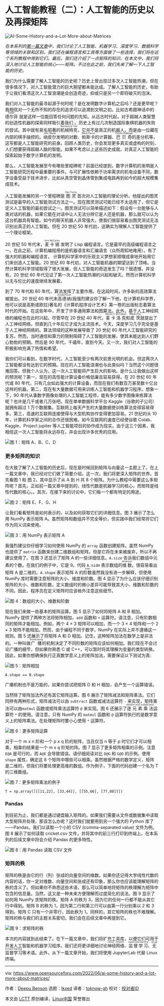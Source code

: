 [#]: subject: "AI: Some History and a Lot More about Matrices"
[#]: via: "https://www.opensourceforu.com/2022/06/ai-some-history-and-a-lot-more-about-matrices/"
[#]: author: "Deepu Benson https://www.opensourceforu.com/author/deepu-benson/"
[#]: collector: "lkxed"
[#]: translator: "toknow-gh"
[#]: reviewer: " "
[#]: publisher: " "
[#]: url: " "

人工智能教程（二）：人工智能的历史以及再探矩阵
======

![AI-Some-History-and-a-Lot-More-about-Matrices][1]

*在本系列的[第一篇文章](https://linux.cn/article-16326-1.html)中，我们讨论了人工智能、机器学习、深度学习、数据科学等领域的关联和区别。我们还在编程语言和工具等方面做了一些选择，我们将在这个系列教程中用到它们。最后，我们还介绍了一点矩阵的知识。在本文中，我们将深入地讨论人工智能的核心——矩阵。不过在此之前，我们先来了解一下人工智能的历史。*

我们为什么需要了解人工智能的历史呢？历史上曾出现过多次人工智能热潮，但在很多情况下，对人工智能潜力的巨大期望都未能达成。了解人工智能的历史，有助于让我们看清这次人工智浪潮是会创造奇迹，抑或只是另一个即将破灭的泡沫。

我们对人工智能的最寻起源于何时呢？是在发明数字计算机之后吗？还是更早呢？我相信对一个无所不知的存在的追求可以追溯到文明之初。比如古希腊神话中的 <ruby>德尔菲<rt>Delphi</rt></ruby> 就是这样一位能回答任何问题的先知。从远古时代起，对于超越人类智慧的创造性机器的探索同样吸引着我们 。历史上有过几次制造国际象棋机器的失败的尝试。其中就有臭名昭著的<ruby>机械特克<rt>Mechanical Turk</rt></ruby>，它并不是真正的机器人，而是由一位藏在内部的棋手操控的。<ruby>纳皮尔<rt>John Napier</rt></ruby>发明的对数、<ruby>帕斯卡<rt>Blaise Pascal</rt></ruby>的计算器、<ruby>巴贝奇<rt>Charles Babbage</rt></ruby>的差分机等，这写都是人工智能研究的前身。回顾人类历史，你会发现更多真实或虚构的时刻，人们想要获得超越人脑的智能。如果不考虑以上这些历史成就，对真正人工智能的探索起始于数字计算机的发明。

那么，人工智能发展至今有哪些里程碑呢？前面已经提到，数字计算机的发明是人工智能研究历程中最重要的事件。与可扩展性依赖于功率需求的机电设备不同，数字设备受益于技术进步，比如从真空管到晶体管到集成电路再到如今的超大规模集成技术。

人工智能发展的另一个里程碑是 <ruby>图灵<rt>Alan Turing</rt></ruby> 首次对人工智能的理论分析。他提出的图灵测试是最早的人工智能测试方法之一。现在图灵测试可能已经不太适用了，但它是定义人工智能的最初尝试之一。图灵测试可以简单描述如下：假设有一台能够与人类对话的机器，如果它能在对话中让人无法分辨它是人还是机器，那么就可以认为这台机器具有智能。如今的聊天机器人非常强大，使我们很容易看出图灵测试无法识别出真正的人工智能。但在 20 世纪 50 年代初，这确实为理解人工智能提供了一个理论框架。

20 世纪 50 年代末，<ruby>麦卡锡<rt>John McCarthy</rt></ruby> 发明了 Lisp 编程语言。它是最早的高级编程语言之一。在此之前，计算机编程用的是机器语言和汇编语言（众所周知地难用）。有了强大的机器和编程语言， 计算机科学家中的乐观主义梦想家顺理成章地开始用它们来创造人工智能。20 世纪 60 年代初，对人工智能机器的期望达到了顶峰。当然计算机科学领域取得了很大发展，但人工智能的奇迹发生了吗？很遗憾，并没有。20 世纪 60 年代见证了第一次人工智能热潮的兴起和破灭。然而计算机科学以无与伦比的速度继续发展着。

到了 70 年代和 80 年代，算法发挥了主要作用。在这段时间，许多新的高效算法被提出。20 世纪 60 年代末<ruby>高德纳<rt>Donald Knuth</rt></ruby>(我强烈建议你了解一下他，在计算机科学界，他可以说是高斯或欧拉)著名的《计算机程序设计艺术》第一卷的出版标志着算法时代的开始。在这些年中，开发了许多通用算法和图算法。此外，基于人工神经网络的编程也在此时兴起。尽管早在 20 世纪 40 年代，<ruby>麦卡洛克<rt>Warren S. McCulloch</rt></ruby>和<ruby>皮茨<rt>Walter Pitts</rt></ruby>就提出了人工神经网络，但直到几十年后它才成为主流技术。今天，深度学习几乎完全是基于人工神经网络的。算法领域的这种发展导致了 20 世纪 80 年代人工智能研究的复苏。然而，当时通信和算力的限制阻碍了人工智能的发展，使其未能达到人们野心勃勃的预期。然后是 90 年代，千禧年，直到今天。又一次，我们对人工智能的积极影响充满了热情和希望。

我你们可以看到，在数字时代，人工智能至少有两次前景光明的机会。但这两次人工智能都没有达到它的预期。现在的人工智能浪潮也与此类似吗？当然这个问题很难回答。但我个人认为，这一次人工智能将产生巨大的影响。是什么让我做出这样的预测呢？第一，现在的高性能计算设备价格低廉且容易获得。在 20 世纪 60 年代或 80 年代，只有几台如此强大的计算设备，而现在我们有数百万甚至数十亿台这样的机器。第二，现在有大量数据可用来训练人工智能和机器学习程序。想象一下，90 年代从事数字图像处理的人工智能工程师，能有多少数字图像来练算法呢？也许是几千或者几万张吧。现在单单数据科学平台 Kaggle（谷歌的子公司）就拥有超过 1 万个数据集。互联网上每天产生的大量数据使训练算法变得容易得多。第三，高速的互联网连接使得与大型机构协作变得更加容易。21 世纪的头 10 年，计算机科学家之间的合作还很困难。如今互联网的速度已经使谷歌 Colab、Kaggle、Project jupiter 等人工智能项目的协作成为现实。由于这三个因素，我相信这一次人工智能将永远存在，并会出现许多优秀的应用。

![图 1：矩阵 A、B、C、D][2]

### 更多矩阵的知识

在大致了解了人工智能的历史后，现在是时候回到矩阵与向量这一主题上了。在上一篇文章中，我已经对它们做了简要介绍。这一次，我们将更深入矩阵的世界。首先看图 1 和 图 2，其中显示了从 A 到 H 共 8 个矩阵。为什么教程中需要这么多矩阵呢？首先，正如前一篇文章中提到的，线性代数是机器学习的核心，而矩阵是线性代数的核心。。其次，在接下来的讨论中，它们每一个都有特定的用途。

![图 2：矩阵 E、F、G、H][3]

让我们看看矩阵是如何表示的，以及如何获取它们的详细信息。图 3 展示了怎么用 NumPy 表示矩阵 A。虽然矩阵和数组并不完全等价，但实践中我们经常将它们作为同义词来使用。

![图 3：用 NumPy 表示矩阵 A][4]

我强烈建议你仔细学习如何使用 NumPy 的 `array` 函数创建矩阵。虽然 NumPy 也提供了 `matrix` 函数来创建二维数组和矩阵。但是它将在未来被废弃，所以不再建议使用了。在图 3 还显示了矩阵 A 的一些详细信息。`A.size` 告诉我们数组中元素的个数。在我们的例子中，它是 9。代码 `A.nidm` 表示数组的<ruby>维数<rt>dimension</rt></ruby>。很容易看出矩阵 A 是二维的。`A.shape` 表示矩阵 A 的<ruby>阶数<rt>order</rt></ruby>虽然我没有进一步解释，但使用 NumPy 库时需要注意矩阵的大小、维度和阶数。图 4 显示了为什么应该仔细识别矩阵的大小、维数和阶数。定义数组时的微小差异可能导致其大小、维数和阶数的不同。因此，程序员在定义矩阵时应该格外注意这些细节。

![图 4：数组的大小、维数和阶数][5]

现在我们来做一些基本的矩阵运算。图 5 显示了如何将矩阵 A 和 B 相加。NumPy 提供了两种方法将矩阵相加，`add` 函数和 `+` 运算符。请注意，只有阶数相同的矩阵才能相加。例如，两个 4 × 3 矩阵可以相加，而一个 3 × 4 矩阵和一个 2 × 3 矩阵不能相加。然而，由于编程不同于数学，NumPy 在实际上并不遵循这一规则。图 5 还展示了将矩阵 A 和 D 相加。记住，这种矩阵加法在数学上是非法的。一种叫做<ruby>广播<rt>broadcasting </rt></ruby>的机制决定了不同阶数的矩阵应该如何相加。我们现在不会讨论广播的细节，但如果你熟悉 C 或 C++，可以暂时将其理解为变量的类型转换。因此，如果你想确保执行正真数学意义上的矩阵加法，需要保证以下测试为真:

![图 5：矩阵相加][6]

```
A.shape == B.shape
```

广播机制也不是万能的，如果你尝试把矩阵 D 和 H 相加，会产生一个运算错误。

当然除了矩阵加法外还有其它矩阵运算。图 6 展示了矩阵减法和矩阵乘法。它们同样有两种形式，矩阵减法可以由 `subtract` 函数或减法运算符 `-` 来实现，矩阵乘法可以由`matmul` 函数或矩阵乘法运算符 `@` 来实现。图 6 还展示了<ruby>逐元素乘法<rt>element-wise multiplication</rt></ruby>运算符 `*` 的使用。请注意，只有 NumPy 的 `matmul` 函数和 `@` 运算符执行的是数学意义上的矩阵乘法。在处理矩阵时要小心使用 `*` 运算符。

![图 6：更多矩阵运算][7]

对于一个 m x n 阶和一个 p x q 阶的矩阵，当且仅当 n 等于 p 时它们才可以相乘，相乘的结果是一个 m x q 阶矩的阵。图 7 显示了更多矩阵相乘的示例。注意 `E@A` 是可行的，而 `A@E` 会导致错误。请仔细阅读对比 `D@G` 和 `G@D` 的示例。使用 `shape` 属性，确定这 8 个矩阵中哪些可以相乘。虽然根据严格的数学定义，矩阵是二维的，但我们将要处理更高维的数组。作为例子，下面的代码创建一个名为 T 的三维数组。

![图 7：更多矩阵乘法的例子][8]

```
T = np.array([[[11,22], [33,44]], [[55,66], [77,88]]])
```

### Pandas

到目前为止，我们都是通过键盘输入矩阵的。如果我们需要从文件或数据集中读取大型矩阵并处理，那该怎么办呢？这时我们就要用到另一个强大的 Python 库了——Pandas。我们以读取一个小的 CSV (comma-separated value) 文件为例。图 8 展示了如何读取 cricket.csv 文件，并将其中的前三行打印到终端上。在本系列的后续文章中将会介绍 Pandas 的更多特性。

![图 8：用 Pandas 读取 CSV 文件][9]

### 矩阵的秩

矩阵的秩是由它的行（列）张成的向量空间的维数。如果你还记得大学线性代数的内容的话，你一定对维数、向量空间和张成还有印象，那么你也应该能理解矩阵的秩的含义了。但如果你不熟悉这些术语，那么可以简单地将矩阵的秩理解为矩阵中包含的信息量。当然，这又是一种未来方便理解而过度简化的说法。图 9 显示了如何用 NumPy 求矩阵的秩。矩阵 A 的秩为 3，因为它的任何一行都不能从其它行中得到。矩阵 B 的秩为 1，因为第二行和第三行可以由第一行分别乘以 2 和 3 得到。矩阵 C 只有一个非零行，因此秩为 1。同样的，其它矩阵的秩也不难理解。矩阵的秩与我们的主题关系密切，我们会在后续文章中再提到它。

![图 9：求矩阵的秩][10]

本次的内容就到此结束了。在下一篇文章中，我们将扩充工具库，以便它们可用于开发人工智能和机器学习程序。我们还将更详细地讨论<ruby>神经网络<rt>neural network</rt></ruby>、<ruby>监督学习<rt>supervised learning</rt></ruby>、<ruby>无监督学习<rt>unsupervised learning</rt></ruby>等术语。此外，从下一篇文章开始，我们将使用 JupyterLab 代替 Linux 终端。

--------------------------------------------------------------------------------

via: https://www.opensourceforu.com/2022/06/ai-some-history-and-a-lot-more-about-matrices/

作者：[Deepu Benson][a]
选题：[lkxed][b]
译者：[toknow-gh](https://github.com/toknow-gh)
校对：[校对者ID](https://github.com/校对者ID)

本文由 [LCTT](https://github.com/LCTT/TranslateProject) 原创编译，[Linux中国](https://linux.cn/) 荣誉推出

[a]: https://www.opensourceforu.com/author/deepu-benson/
[b]: https://github.com/lkxed
[1]: https://www.opensourceforu.com/wp-content/uploads/2022/06/AI-Some-History-and-a-Lot-More-about-Matrices-1.jpg
[2]: https://www.opensourceforu.com/wp-content/uploads/2022/06/Figure-1-Matrices-A-B-C-and-D.jpg
[3]: https://www.opensourceforu.com/wp-content/uploads/2022/06/Figure-2-Matrices-E-F-G-and-H.jpg
[4]: https://www.opensourceforu.com/wp-content/uploads/2022/06/Figure-3-Matrix-A-with-NumPy-350x167.jpg
[5]: https://www.opensourceforu.com/wp-content/uploads/2022/06/Figure-4-Size-dimension-and-shape-of-an-array-350x292.jpg
[6]: https://www.opensourceforu.com/wp-content/uploads/2022/06/Figure-5-Matrix-addition-350x314.jpg
[7]: https://www.opensourceforu.com/wp-content/uploads/2022/06/Figure-6-More-matrix-operations-1-350x375.jpg
[8]: https://www.opensourceforu.com/wp-content/uploads/2022/06/Figure-7-More-examples-of-matrix-multiplication-590x293.jpg
[9]: https://www.opensourceforu.com/wp-content/uploads/2022/06/Figure-8-Reading-a-CSV-file-with-Pandas-350x123.jpg
[10]: https://www.opensourceforu.com/wp-content/uploads/2022/06/Figure-9-Finding-the-rank-of-a-matrix-350x366.jpg
